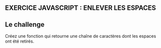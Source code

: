 ## EXERCICE JAVASCRIPT : ENLEVER LES ESPACES

## Le challenge

Créez une fonction qui retourne une chaîne de caractères dont les espaces ont été retirés.
